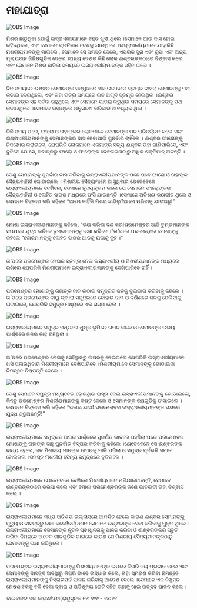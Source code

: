# ମହାଯାତ୍ରା

![OBS Image](https://cdn.door43.org/obs/jpg/360px/obs-en-12-01.jpg)

ମିଶର ଛାଡୁଥିବା ଯୋଗୁଁ ଇସ୍ରାଏଲୀୟମାନେ ବହୁତ ଖୁସୀ ଥିଲେ ।ସେମାନେ ଆଉ ଦାସ ହୋଇ ରହିନଥିଲେ, ଏବଂ ସେମାନେ ପ୍ରତିଜ୍ଞାତ ଦେଶକୁ ଯାଉଥିଲେ  ।ଇସ୍ରାଏଲୀୟମାନେ ଯାହାକିଛି  ମିଶରୀୟମାନଙ୍କୁ ମାଗିଲେ , ସେମାନେ ସେ ସମସ୍ତ ଦେଲେ, ଏପରିକି ସୁନା ଏବଂ ରୂପା ଏବଂ ଅନ୍ୟ ମୂଲ୍ୟବାନ ଜିନିଷଗୁଡିକ ଦେଲେ ।ଅନ୍ୟ ଦେଶର କିଛି ଲୋକ ଈଶ୍ଵରଙ୍କଠାରେ ବିଶ୍ଵାସ କଲେ ଏବଂ ସେମାନେ ମିଶର ଛାଡିଲା ସମୟରେ ଇସରାଏଲୀୟମାନଙ୍କ ସହିତ ଗଲେ ।

![OBS Image](https://cdn.door43.org/obs/jpg/360px/obs-en-12-02.jpg)

ଦିନ ସମୟରେ ଈଶ୍ଵର ସେମାନଙ୍କ ସମ୍ମୁଖରେ ଏକ ଉଚ୍ଚ ମେଘ ସ୍ତମ୍ଭ ଦ୍ଵାରା ସେମାନଙ୍କୁ ପଥ କଢାଇ ନେଉଥିଲେ, ଏବଂ ତାହା ରାତ୍ରି ସମୟରେ ଉଚ୍ଚ ଅଗ୍ନି ସ୍ତମ୍ଭ ହେଉଥିଲା ।ଈଶ୍ଵର ସେମାନଙ୍କ ସହ ସର୍ବଦା ରହୁଥିଲେ ଏବଂ ସେମାନେ ଯାତ୍ରା କରୁଥିବା ସମୟରେ ସେମାନଙ୍କୁ ପଥ କଢାଉଥିଲେ ।ସେମାନେ ତାହାଙ୍କର ଅନୁସରଣ କରିବାର ଆବଶ୍ୟକ ଥିଲା ।

![OBS Image](https://cdn.door43.org/obs/jpg/360px/obs-en-12-03.jpg)

କିଛି ସମୟ ପରେ, ଫାରୋ ଓ ତାହାଙ୍କର ଲୋକମାନେ ସେମାନଙ୍କ ମନ ପରିବର୍ତ୍ତନ କଲେ ଏବଂ ଇସ୍ରାଏଲୀୟମାନଙ୍କୁ ସେମାନଙ୍କର ଦାସ ହେବାପାଇଁ ପୁନର୍ବାର ଚାହିଁଲେ । ଈଶ୍ଵର ଫାରୋଙ୍କୁ ଜିଦଖୋର୍ କରାଇଲେ, ଯେପରିକି ଲୋକମାନେ ଏକମାତ୍ର ସତ୍ୟ ଈଶ୍ଵର ତାହା ଜାଣିପାରିବେ, ଏବଂ ବୁଝିବେ ଯେ ସେ, ସଦାପ୍ରଭୁ ଫାରୋ ଓ ଫାରୋଙ୍କ ଦେବତାଗଣଠାରୁ ଅଧିକ ଶକ୍ତିମାନ୍ ଅଟନ୍ତି ।

![OBS Image](https://cdn.door43.org/obs/jpg/360px/obs-en-12-04.jpg)

ତେଣୁ ସେମାନଙ୍କୁ ପୁନର୍ବାର ଦାସ କରିବାକୁ ଇସ୍ରାଏଲୀୟମାନଙ୍କ ପଛେ ପଛେ ଫାରୋ ଓ ତାହାଙ୍କ ସୈନ୍ୟବାହିନୀ ଗୋଡାଇଲେ ।                                                                                            ମିଶରୀୟ ସୈନ୍ୟମାନେ ଆସୁଥିବାର ଯେତେବେଳେ ଇସ୍ରାଏଲୀୟମାନେ ଦେଖିଲେ, ସେମାନେ ହୃଦୟଙ୍ଗମ କଲେ ଯେ ସେମାନେ ଫାରୋଙ୍କର ସୈନ୍ୟବାହିନୀ ଓ ଲୋହିତ ସାଗର ମଧ୍ୟରେ ଫସି ଯାଇଛନ୍ତି ।ସେମାନେ ଅତିଶୟ ଭୟଭୀତ ଥିଲେ ଓ ସେମାନେ ଚିତ୍କାର କରି କହିଲେ “ଆମେ କାହିଁକି ମିଶର ଛାଡିଲୁ?ଆମେ ମରିବାକୁ ଯାଉଅଛୁ!”

![OBS Image](https://cdn.door43.org/obs/jpg/360px/obs-en-12-05.jpg)

ମୋଶା ଇସ୍ରାଏଲୀୟମାନଙ୍କୁ କହିଲେ, “ଭୟ କରିବା ବନ୍ଦ କର!ପରମେଶ୍ଵର ଆଜି ତୁମ୍ଭମାନଙ୍କ ସପକ୍ଷରେ ଯୁଦ୍ଧ କରିବେ ତୁମ୍ଭମାନଙ୍କୁ ରକ୍ଷା କରିବେ ।”ତା’ପରେ ପରମେଶ୍ଵର ମୋଶାଙ୍କୁ କହିଲେ “ଲୋକମାନଙ୍କୁ ଲୋହିତ ସାଗର ଆଡକୁ ଯିବାକୁ କୁହ ।”

![OBS Image](https://cdn.door43.org/obs/jpg/360px/obs-en-12-06.jpg)

ତା’ପରେ ପରମେଶ୍ଵର ମେଘର ସ୍ତମ୍ଭ ନେଇ ଇସ୍ରାଏଲୀୟ ଓ ମିଶରୀୟମାନଙ୍କ ମଧ୍ୟରେ ରଖିଲେ ଯେପରିକି ମିଶରୀୟମାନେ ଇସ୍ରାଏଲୀୟମାନଙ୍କୁ ଦେଖିପାରିବେ ନାହିଁ ।

![OBS Image](https://cdn.door43.org/obs/jpg/360px/obs-en-12-07.jpg)

ପରମେଶ୍ଵର ମୋଶାଙ୍କୁ ତାହାଙ୍କ ହାତ ଉଠାଇ ସମୁଦ୍ରର ଜଳକୁ ଦୁଇଭାଗ କରିବାକୁ କହିଲେ ।ତା’ପରେ ପରମେଶ୍ଵର ବାୟୁ ଦ୍ଵ।ରା ସମୁଦ୍ରରେ ବୋହାଇ ବାମ ଓ ଦକ୍ଷିଣରେ ଜଳକୁ ଠେଲିବାକୁ ଘଟାଇଲେ, ଯେପରିକି ସମୁଦ୍ର ମଧ୍ୟରେ ଏକ ରାସ୍ତା ହେଲା ।

![OBS Image](https://cdn.door43.org/obs/jpg/360px/obs-en-12-08.jpg)

ଇସ୍ରାଏଲୀୟମାନେ  ସମୁଦ୍ର ମଧ୍ୟରେ ଶୁଷ୍କ ଭୂମିରେ ଗମନ କଲେ ଓ ସେମାନଙ୍କ ଉଭୟ ପାର୍ଶ୍ଵରେ ଜଳର କାନ୍ଥ ରହିଥିଲା ।

![OBS Image](https://cdn.door43.org/obs/jpg/360px/obs-en-12-09.jpg)

ତା’ପରେ ପରମେଶ୍ଵର ମେଘକୁ ସେହିସ୍ଥାନରୁ ଉପରକୁ ନେଇଗଲେ ଯେପରିକି ଇସ୍ରାଏଲୀୟମାନେ ଖସି ପଳାଉଥିବାର ମିଶରୀୟମାନେ ଦେଖିପାରିବେ ।ମିଶରୀୟମାନେ ସେମାନଙ୍କୁ ଗୋଡାଇବା ନିମନ୍ତେ ନିଷ୍ପତ୍ତି ନେଲେ ।

![OBS Image](https://cdn.door43.org/obs/jpg/360px/obs-en-12-10.jpg)

ତେଣୁ ସେମାନେ ସମୁଦ୍ର ମଧ୍ୟଦେଇ ହୋଇଥିବା ରାସ୍ତା ଦେଇ ଇସ୍ରାଏଲୀୟମାନଙ୍କୁ ଗୋଡାଇଲେ, କିନ୍ତୁ ପରମେଶ୍ଵର ମିଶରୀୟମାନଙ୍କୁ କଷ୍ଟ ଦେଲେ ଓ ସେମାନଙ୍କ ରଥଗୁଡିକୁ  ଫସାଇଲେ ।ସେମାନେ ଚିତ୍କାର କରି କହିଲେ “ପଳାଇ ଯାଅ! ପରମେଶ୍ଵର ଇସ୍ରାଏଲୀୟମାନଙ୍କ ପକ୍ଷରେ ଯୁଦ୍ଧ କରୁଅଛନ୍ତି!”

![OBS Image](https://cdn.door43.org/obs/jpg/360px/obs-en-12-11.jpg)

ଇସ୍ରାଏଲୀୟମାନେ ସମୁଦ୍ରର ଅପର ପାର୍ଶ୍ଵରେ ସୁରକ୍ଷିତ ଭାବରେ ପହଞ୍ଚିଲା ପରେ ପରମେଶ୍ଵର ମୋଶାଙ୍କୁ ତାହାଙ୍କ ବାହୁ ପୁନର୍ବାର ବିସ୍ତାର କରିବାକୁ କହିଲେ ।ଯେତେବେଳେ ସେ ଈଶ୍ଵରଙ୍କ ବାଧ୍ୟ ହେଲେ, ଜଳ ମିଶରୀୟ ମାନଙ୍କ ଉପରକୁ ମାଡି ପଡିଲା ଓ ସମୁଦ୍ର ପୂର୍ବଭଳି ସମାନ ହୋଇଗଲା ।ସମସ୍ତ ମିଶରୀୟ ସୈନ୍ୟ ସମୁଦ୍ରରେ ବୁଡିଗଲେ ।

![OBS Image](https://cdn.door43.org/obs/jpg/360px/obs-en-12-12.jpg)

ଇସ୍ରାଏଲୀୟମାନେ ଯେତେବେଳେ ଦେଖିଲେ ମିଶରୀୟମାନେ ମରିଯାଇଅଛନ୍ତି,  ସେମାନେ ଈଶ୍ଵରଙ୍କଠାରେ ଭରସା କଲେ ଏବଂ ମୋଶା ପରମେଶ୍ଵରଙ୍କ ଜଣେ ଭାବବାଦୀ ତାହା ବିଶ୍ଵାସ କଲେ । 

![OBS Image](https://cdn.door43.org/obs/jpg/360px/obs-en-12-13.jpg)

ଇସ୍ରାଏଲୀୟମାନେ ମଧ୍ୟ ଅତିଶୟ ଉଲ୍ଲାସରେ ଆନନ୍ଦିତ ହେଲେ କାରଣ ଈଶ୍ଵର ସେମାନଙ୍କୁ ମୃତ୍ୟୁ ଓ ଦାସତ୍ଵରୁ ରକ୍ଷା କଲେ!ବର୍ତ୍ତମାନ ସେମାନେ ଈଶ୍ଵରଙ୍କ ସେବା କରିବାକୁ ମୁକ୍ତ ଥିଲେ ।ଇସ୍ରାଏଲୀୟମାନେ ସେମାନଙ୍କ ନୂତନ ସ୍ଵ।ଧିନତାକୁ ପାଳନ କରିବା ଓ ଈଶ୍ଵରଙ୍କର ସ୍ତୁତି କରିବା ନିମନ୍ତେ ଅନେକ ଗୀତଗୁଡିକ ଗାଇଲେ କାରଣ ସେ ମିଶରୀୟ ସୈନ୍ୟମାନଙ୍କଠାରୁ ସେମାନଙ୍କୁ ରକ୍ଷା କରିଥିଲେ।

![OBS Image](https://cdn.door43.org/obs/jpg/360px/obs-en-12-14.jpg)

ପରମେଶ୍ଵର ଇସ୍ରାଏଲୀୟମାନଙ୍କୁ ମିଶରୀୟମାନଙ୍କ ଉପରେ  କିପରି ଜୟ ପ୍ରଦାନ କଲେ ଏବଂ ସେମାନଙ୍କୁ ଦାସତ୍ଵ ଅବସ୍ଥାରୁ କିପରି ଭାବେ ଉଦ୍ଧାର କଲେ, ତାହା ସ୍ମରଣ କରିବା ନିମନ୍ତେ ଇସ୍ରାଏଲୀୟମାନଙ୍କୁ ନିସ୍ତାରପର୍ବ ପାଳନ କରିବାକୁ ଆଦେଶ ଦେଲେ ।ସେମାନେ ଏକ ନିଖୁନ୍ତ ମେଷଶାବକକୁ ବଳି ଦେବା ଦ୍ଵାରା ଓ ତାଡିଶୂନ୍ୟ ରୋଟି ସହିତ ତାହାକୁ ଖାଇ ଉତ୍ସବ ପାଳନ କଲେ ।

_ବାଇବଲର ଏକ କାହାଣୀ:ଯାତ୍ରାପୁସ୍ତକ ୧୨: ୩୩ - ୧୫:୨୧_